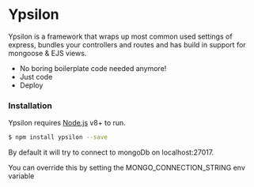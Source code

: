 # Ypsilon
Ypsilon is a framework that wraps up most common used settings of express, bundles your controllers and routes and has build in support for mongoose & EJS views.

  - No boring boilerplate code needed anymore!
  - Just code
  - Deploy

### Installation

Ypsilon requires [Node.js](https://nodejs.org/) v8+ to run.

```sh
$ npm install ypsilon --save
```

By default it will try to connect to mongoDb on localhost:27017.

You can override this by setting the MONGO_CONNECTION_STRING env variable